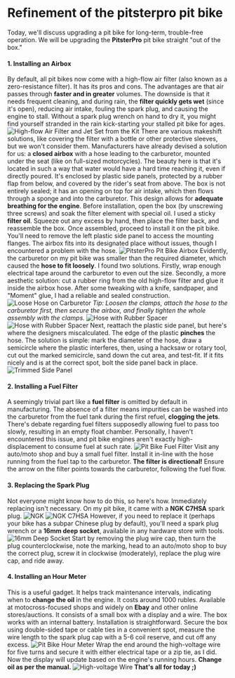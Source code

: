 # Refinement of the pitsterpro pit bike

Today, we'll discuss upgrading a pit bike for long-term, trouble-free operation. We will be upgrading the **PitsterPro** pit bike straight "out of the box."

#### 1. Installing an Airbox

By default, all pit bikes now come with a high-flow air filter (also known as a zero-resistance filter). It has its pros and cons. The advantages are that air passes through **faster and in greater** volumes. The downside is that it needs frequent cleaning, and during rain, the **filter quickly gets wet** (since it's open), reducing air intake, fouling the spark plug, and causing the engine to stall. Without a spark plug wrench on hand to dry it, you might find yourself stranded in the rain kick-starting your stalled pit bike for ages. ![High-flow Air Filter and Jet Set from the Kit](../../../static/img/327a6a.jpg "High-flow Air Filter and Jet Set from the Kit") There are various makeshift solutions, like covering the filter with a bottle or other protective sleeves, but we won't consider them. Manufacturers have already devised a solution for us: a **closed airbox** with a hose leading to the carburetor, mounted under the seat (like on full-sized motorcycles). The beauty here is that it's located in such a way that water would have a hard time reaching it, even if directly poured. It's enclosed by plastic side panels, protected by a rubber flap from below, and covered by the rider's seat from above. The box is not entirely sealed; it has an opening on top for air intake, which then flows through a sponge and into the carburetor. This design allows for **adequate breathing for the engine**. Before installation, open the box (by unscrewing three screws) and soak the filter element with special oil. I used a sticky **filter oil**. Squeeze out any excess by hand, then place the filter back, and reassemble the box. Once assembled, proceed to install it on the pit bike. You'll need to remove the left plastic side panel to access the mounting flanges. The airbox fits into its designated place without issues, though I encountered a problem with the hose. ![PitsterPro Pit Bike Airbox](../../../static/img/3eab94.jpg "PitsterPro Pit Bike Airbox") Evidently, the carburetor on my pit bike was smaller than the required diameter, which caused the **hose to fit loosely**. I found two solutions. Firstly, wrap enough electrical tape around the carburetor to even out the size. Secondly, a more aesthetic solution: cut a rubber ring from the old high-flow filter and glue it inside the airbox hose. After some tweaking with a knife, sandpaper, and "Moment" glue, I had a reliable and sealed construction. ![Loose Hose on Carburetor](../../../static/img/db56f1.jpg "Loose Hose on Carburetor") *Tip: Loosen the clamps, attach the hose to the carburetor first, then secure the airbox, and finally tighten the whole assembly with the clamps.* ![Hose with Rubber Spacer](../../../static/img/41455d.jpg "Hose with Rubber Spacer") ![Hose with Rubber Spacer](../../../static/img/860d83.jpg "Hose with Rubber Spacer") Next, reattach the plastic side panel, but here's where the designers miscalculated. The edge of the plastic **pinches** the hose. The solution is simple: mark the diameter of the hose, draw a semicircle where the plastic interferes, then, using a hacksaw or rotary tool, cut out the marked semicircle, sand down the cut area, and test-fit. If it fits nicely and is at the correct spot, bolt the side panel back in place. ![Trimmed Side Panel](../../../static/img/f1862b.jpg "Trimmed Side Panel")

#### 2. Installing a Fuel Filter

A seemingly trivial part like a **fuel filter** is omitted by default in manufacturing. The absence of a filter means impurities can be washed into the carburetor from the fuel tank during the first refuel, **clogging the jets**. There's debate regarding fuel filters supposedly allowing fuel to pass too slowly, resulting in an empty float chamber. Personally, I haven't encountered this issue, and pit bike engines aren't exactly high-displacement to consume fuel at such rate. ![Pit Bike Fuel Filter](../../../static/img/6ca0b5.jpg "Pit Bike Fuel Filter") Visit any auto/moto shop and buy a small fuel filter. Install it in-line with the hose running from the fuel tap to the carburetor. **The filter is directional!** Ensure the arrow on the filter points towards the carburetor, following the fuel flow.

#### 3. Replacing the Spark Plug

Not everyone might know how to do this, so here's how. Immediately replacing isn't necessary. On my pit bike, it came with a **NGK C7HSA** spark plug. ![NGK](../../../static/img/450b24.jpg "NGK") ![NGK C7HSA](../../../static/img/2da3f7.jpg "NGK C7HSA") However, if you need to replace it (perhaps your bike has a subpar Chinese plug by default), you'll need a spark plug wrench or a **16mm deep socket**, available in any hardware store with tools. ![16mm Deep Socket](../../../static/img/cff82a.jpg "16mm Deep Socket") Start by removing the plug wire cap, then turn the plug counterclockwise, note the marking, head to an auto/moto shop to buy the correct plug, screw it in clockwise (moderately), replace the plug wire cap, and ride away.

#### 4. Installing an Hour Meter

This is a useful gadget. It helps track maintenance intervals, indicating when to **change the oil** in the engine. It costs around 1000 rubles. Available at motocross-focused shops and widely on **Ebay** and other online stores/auctions. It consists of a small box with a display and a wire. The box works with an internal battery. Installation is straightforward. Secure the box using double-sided tape or cable ties in a convenient spot, measure the wire length to the spark plug cap with a 5-6 coil reserve, and cut off any excess. ![Pit Bike Hour Meter](../../../static/img/dee2fa.jpg "Pit Bike Hour Meter") Wrap the end around the high-voltage wire for five turns and secure it with either electrical tape or a zip tie, as I did. Now the display will update based on the engine's running hours. **Change oil as per the manual.** ![High-voltage Wire](../../../static/img/22a87b.jpg "High-voltage Wire") **That's all for today ;)**
